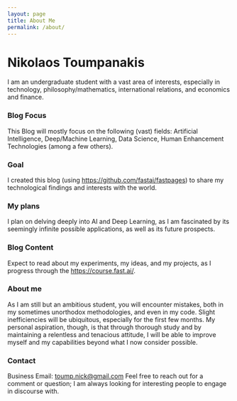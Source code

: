 ```yaml
---
layout: page
title: About Me
permalink: /about/
---
```


# Nikolaos Toumpanakis
I am an undergraduate student with a vast area of interests, especially in technology, philosophy/mathematics, international relations, and economics and finance.

### Blog Focus
This Blog will mostly focus on the following (vast) fields: Artificial Intelligence, Deep/Machine Learning, Data Science, Human Enhancement Technologies (among a few others).

### Goal
I created this blog (using https://github.com/fastai/fastpages) to share my technological findings and interests with the world.

### My plans
I plan on delving deeply into AI and Deep Learning, as I am fascinated by its seemingly infinite possible applications, as well as its future prospects.

### Blog Content
Expect to read about my experiments, my ideas, and my projects, as I progress through the https://course.fast.ai/. 

### About me
As I am still but an ambitious student, you will encounter mistakes, both in my sometimes unorthodox methodologies, and even in my code. Slight inefficiencies will be ubiquitous, especially for the first few months. My personal aspiration, though, is that through thorough study and by maintaining a relentless and tenacious attitude, I will be able to improve myself and my capabilities beyond what I now consider possible.

### Contact
Business Email: toump.nick@gmail.com
Feel free to reach out for a comment or question; I am always looking for interesting people to engage in discourse with. 
